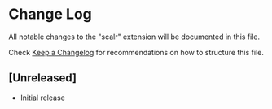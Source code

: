# Change Log

All notable changes to the "scalr" extension will be documented in this file.

Check [Keep a Changelog](http://keepachangelog.com/) for recommendations on how to structure this file.

## [Unreleased]

-   Initial release
